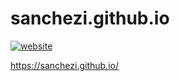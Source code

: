 # sanchezi.github.io

[![website](https://github.com/sanchezi/sanchezi.github.io/workflows/website/badge.svg)](https://sanchezi.github.io/)

https://sanchezi.github.io/
